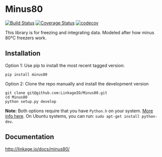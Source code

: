# Minus80
[![Build Status](https://travis-ci.org/LinkageIO/Minus80.svg?branch=master)](https://travis-ci.org/LinkageIO/Minus80)
[![Coverage Status](https://coveralls.io/repos/github/LinkageIO/Minus80/badge.svg?branch=master)](https://coveralls.io/github/LinkageIO/Minus80?branch=master)
[![codecov](https://codecov.io/gh/LinkageIO/Minus80/branch/master/graph/badge.svg)](https://codecov.io/gh/LinkageIO/Minus80)

This library is for freezing and integrating data. Modeled after how minus 80°C freezers work.


## Installation

Option 1: Use pip to install the most recent tagged version:
```
pip install minus80
```

Option 2: Clone the repo manually and install the development version
```
git clone git@github.com:LinkageIO/Minus80.git
cd Minus80
python setup.py develop
```
**Note:** Both options require that you have `Python.h` on your system. [More info here](https://stackoverflow.com/questions/8282231/i-have-python-on-my-ubuntu-system-but-gcc-cant-find-python-h). On Ubuntu systems, you can run: `sudo apt-get install python-dev`.

## Documentation
http://linkage.io/docs/minus80/
